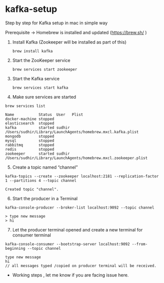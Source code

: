 # kafka-setup
Step by step for Kafka setup in mac in simple way


Prerequisite -> Homebrew is installed and updated (https://brew.sh/ )


1. Install Kafka (Zookeeper will be installed as part of this)
    ```
    brew install kafka
    
    ```

2. Start the ZooKeeper service

    ```
    brew services start zookeeper    
    ```

3. Start the Kafka service

    ```
    brew services start kafka    
    ```
    
4. Make sure services are started

```
brew services list
```

```
Name           Status  User   Plist
docker-machine stopped
elasticsearch  stopped
kafka          started sudhir /Users/sudhir/Library/LaunchAgents/homebrew.mxcl.kafka.plist
mongodb        stopped
mysql          stopped
rabbitmq       stopped
redis          stopped
zookeeper      started sudhir /Users/sudhir/Library/LaunchAgents/homebrew.mxcl.zookeeper.plist

```

5. Create a topic named “channel”

```
kafka-topics --create --zookeeper localhost:2181 --replication-factor 1 --partitions 4 --topic channel

Created topic "channel".

```

6. Start the producer in a Terminal 

```
kafka-console-producer --broker-list localhost:9092 --topic channel

> type new message 
> hi
```

7. Let the producer terminal opened and create a new terminal for consumer terminal 

```
kafka-console-consumer --bootstrap-server localhost:9092 --from-beginning --topic channel

type new message 
hi
// all messages typed /copied on producer terminal will be received.
```


* Working steps , let me know if you are facing issue here. 

